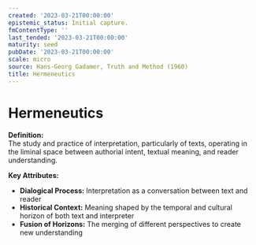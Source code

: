 ```yaml
---
created: '2023-03-21T00:00:00'
epistemic_status: Initial capture.
fmContentType: ''
last_tended: '2023-03-21T00:00:00'
maturity: seed
pubDate: '2023-03-21T00:00:00'
scale: micro
source: Hans-Georg Gadamer, Truth and Method (1960)
title: Hermeneutics
---
```


# Hermeneutics

**Definition:**  
The study and practice of interpretation, particularly of texts, operating in the liminal space between authorial intent, textual meaning, and reader understanding.

**Key Attributes:**  
- **Dialogical Process:** Interpretation as a conversation between text and reader  
- **Historical Context:** Meaning shaped by the temporal and cultural horizon of both text and interpreter  
- **Fusion of Horizons:** The merging of different perspectives to create new understanding
